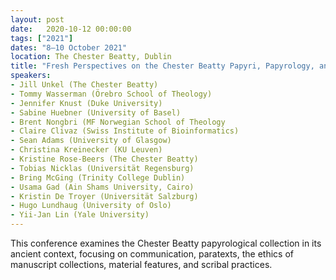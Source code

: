 ```yaml
---
layout: post
date:   2020-10-12 00:00:00
tags: ["2021"]
dates: "8–10 October 2021"
location: The Chester Beatty, Dublin
title: "Fresh Perspectives on the Chester Beatty Papyri, Papyrology, and Communication in the Ancient World"
speakers:
- Jill Unkel (The Chester Beatty)
- Tommy Wasserman (Örebro School of Theology)
- Jennifer Knust (Duke University)
- Sabine Huebner (University of Basel)
- Brent Nongbri (MF Norwegian School of Theology
- Claire Clivaz (Swiss Institute of Bioinformatics)
- Sean Adams (University of Glasgow)
- Christina Kreinecker (KU Leuven)
- Kristine Rose-Beers (The Chester Beatty)
- Tobias Nicklas (Universität Regensburg)
- Bring McGing (Trinity College Dublin)
- Usama Gad (Ain Shams University, Cairo)
- Kristin De Troyer (Universität Salzburg)
- Hugo Lundhaug (University of Oslo)
- Yii-Jan Lin (Yale University)
---
```

This conference examines the Chester Beatty papyrological collection in its ancient context, focusing on communication, paratexts, the ethics of manuscript collections, material features, and scribal practices.
